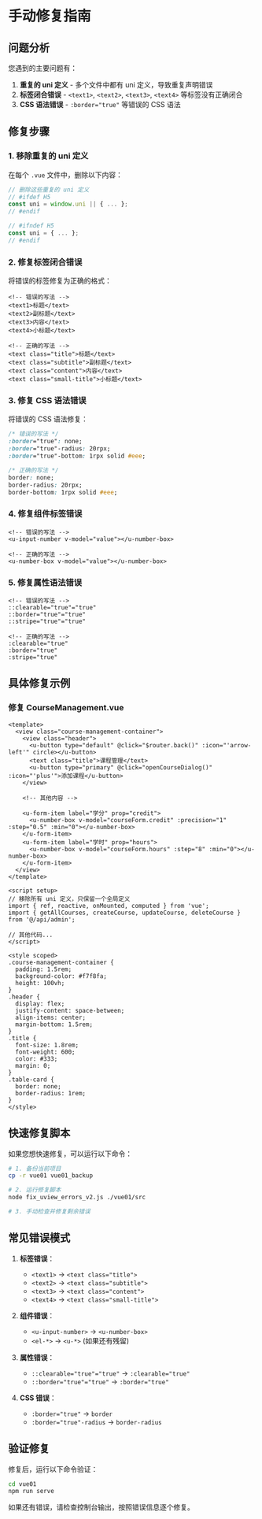 # 手动修复指南

## 问题分析

您遇到的主要问题有：

1. **重复的 uni 定义** - 多个文件中都有 uni 定义，导致重复声明错误
2. **标签闭合错误** - `<text1>`, `<text2>`, `<text3>`, `<text4>` 等标签没有正确闭合
3. **CSS 语法错误** - `:border="true"` 等错误的 CSS 语法

## 修复步骤

### 1. 移除重复的 uni 定义

在每个 `.vue` 文件中，删除以下内容：

```javascript
// 删除这些重复的 uni 定义
// #ifdef H5
const uni = window.uni || { ... };
// #endif

// #ifndef H5
const uni = { ... };
// #endif
```

### 2. 修复标签闭合错误

将错误的标签修复为正确的格式：

```vue
<!-- 错误的写法 -->
<text1>标题</text>
<text2>副标题</text>
<text3>内容</text>
<text4>小标题</text>

<!-- 正确的写法 -->
<text class="title">标题</text>
<text class="subtitle">副标题</text>
<text class="content">内容</text>
<text class="small-title">小标题</text>
```

### 3. 修复 CSS 语法错误

将错误的 CSS 语法修复：

```css
/* 错误的写法 */
:border="true": none;
:border="true"-radius: 20rpx;
:border="true"-bottom: 1rpx solid #eee;

/* 正确的写法 */
border: none;
border-radius: 20rpx;
border-bottom: 1rpx solid #eee;
```

### 4. 修复组件标签错误

```vue
<!-- 错误的写法 -->
<u-input-number v-model="value"></u-number-box>

<!-- 正确的写法 -->
<u-number-box v-model="value"></u-number-box>
```

### 5. 修复属性语法错误

```vue
<!-- 错误的写法 -->
::clearable="true"="true"
::border="true"="true"
::stripe="true"="true"

<!-- 正确的写法 -->
:clearable="true"
:border="true"
:stripe="true"
```

## 具体修复示例

### 修复 CourseManagement.vue

```vue
<template>
  <view class="course-management-container">
    <view class="header">
      <u-button type="default" @click="$router.back()" :icon="'arrow-left'" circle></u-button>
      <text class="title">课程管理</text>
      <u-button type="primary" @click="openCourseDialog()" :icon="'plus'">添加课程</u-button>
    </view>
    
    <!-- 其他内容 -->
    
    <u-form-item label="学分" prop="credit">
      <u-number-box v-model="courseForm.credit" :precision="1" :step="0.5" :min="0"></u-number-box>
    </u-form-item>
    <u-form-item label="学时" prop="hours">
      <u-number-box v-model="courseForm.hours" :step="8" :min="0"></u-number-box>
    </u-form-item>
  </view>
</template>

<script setup>
// 移除所有 uni 定义，只保留一个全局定义
import { ref, reactive, onMounted, computed } from 'vue';
import { getAllCourses, createCourse, updateCourse, deleteCourse } from '@/api/admin';

// 其他代码...
</script>

<style scoped>
.course-management-container {
  padding: 1.5rem;
  background-color: #f7f8fa;
  height: 100vh;
}
.header {
  display: flex;
  justify-content: space-between;
  align-items: center;
  margin-bottom: 1.5rem;
}
.title {
  font-size: 1.8rem;
  font-weight: 600;
  color: #333;
  margin: 0;
}
.table-card {
  border: none;
  border-radius: 1rem;
}
</style>
```

## 快速修复脚本

如果您想快速修复，可以运行以下命令：

```bash
# 1. 备份当前项目
cp -r vue01 vue01_backup

# 2. 运行修复脚本
node fix_uview_errors_v2.js ./vue01/src

# 3. 手动检查并修复剩余错误
```

## 常见错误模式

1. **标签错误**：
   - `<text1>` → `<text class="title">`
   - `<text2>` → `<text class="subtitle">`
   - `<text3>` → `<text class="content">`
   - `<text4>` → `<text class="small-title">`

2. **组件错误**：
   - `<u-input-number>` → `<u-number-box>`
   - `<el-*>` → `<u-*>` (如果还有残留)

3. **属性错误**：
   - `::clearable="true"="true"` → `:clearable="true"`
   - `::border="true"="true"` → `:border="true"`

4. **CSS 错误**：
   - `:border="true"` → `border`
   - `:border="true"-radius` → `border-radius`

## 验证修复

修复后，运行以下命令验证：

```bash
cd vue01
npm run serve
```

如果还有错误，请检查控制台输出，按照错误信息逐个修复。 